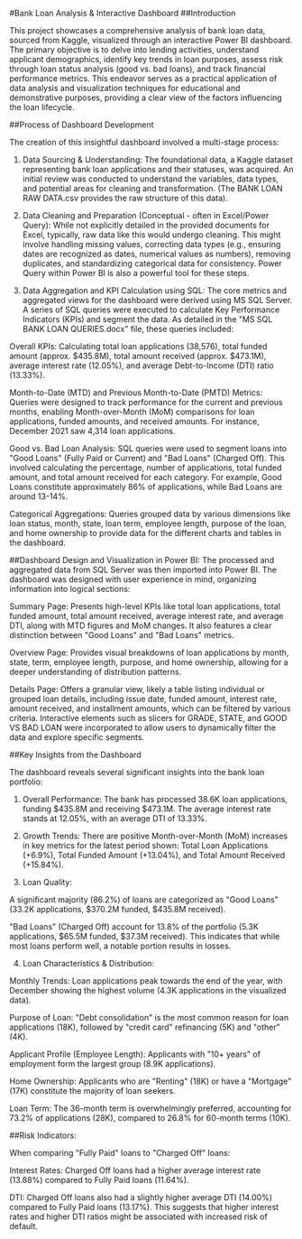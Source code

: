 #Bank Loan Analysis & Interactive Dashboard
##Introduction

This project showcases a comprehensive analysis of bank loan data, sourced from Kaggle, visualized through an interactive Power BI dashboard. The primary objective is to delve into lending activities, understand applicant demographics, identify key trends in loan purposes, assess risk through loan status analysis (good vs. bad loans), and track financial performance metrics. This endeavor serves as a practical application of data analysis and visualization techniques for educational and demonstrative purposes, providing a clear view of the factors influencing the loan lifecycle.

##Process of Dashboard Development

The creation of this insightful dashboard involved a multi-stage process:

1. Data Sourcing & Understanding: The foundational data, a Kaggle dataset representing bank loan applications and their statuses, was acquired. An initial review was conducted to understand the variables, data types, and potential areas for cleaning and transformation. (The BANK LOAN RAW DATA.csv provides the raw structure of this data).

2. Data Cleaning and Preparation (Conceptual - often in Excel/Power Query): While not explicitly detailed in the provided documents for Excel, typically, raw data like this would undergo cleaning. This might involve handling missing values, correcting data types (e.g., ensuring dates are recognized as dates, numerical values as numbers), removing duplicates, and standardizing categorical data for consistency. Power Query within Power BI is also a powerful tool for these steps.

3. Data Aggregation and KPI Calculation using SQL:
The core metrics and aggregated views for the dashboard were derived using MS SQL Server. A series of SQL queries were executed to calculate Key Performance Indicators (KPIs) and segment the data. As detailed in the "MS SQL BANK LOAN QUERIES.docx" file, these queries included:

Overall KPIs: Calculating total loan applications (38,576), total funded amount (approx. $435.8M), total amount received (approx. $473.1M), average interest rate (12.05%), and average Debt-to-Income (DTI) ratio (13.33%).

Month-to-Date (MTD) and Previous Month-to-Date (PMTD) Metrics: Queries were designed to track performance for the current and previous months, enabling Month-over-Month (MoM) comparisons for loan applications, funded amounts, and received amounts. For instance, December 2021 saw 4,314 loan applications.

Good vs. Bad Loan Analysis: SQL queries were used to segment loans into "Good Loans" (Fully Paid or Current) and "Bad Loans" (Charged Off). This involved calculating the percentage, number of applications, total funded amount, and total amount received for each category. For example, Good Loans constitute approximately 86% of applications, while Bad Loans are around 13-14%.

Categorical Aggregations: Queries grouped data by various dimensions like loan status, month, state, loan term, employee length, purpose of the loan, and home ownership to provide data for the different charts and tables in the dashboard.

##Dashboard Design and Visualization in Power BI:
The processed and aggregated data from SQL Server was then imported into Power BI. The dashboard was designed with user experience in mind, organizing information into logical sections:

Summary Page: Presents high-level KPIs like total loan applications, total funded amount, total amount received, average interest rate, and average DTI, along with MTD figures and MoM changes. It also features a clear distinction between "Good Loans" and "Bad Loans" metrics.

Overview Page: Provides visual breakdowns of loan applications by month, state, term, employee length, purpose, and home ownership, allowing for a deeper understanding of distribution patterns.

Details Page: Offers a granular view, likely a table listing individual or grouped loan details, including issue date, funded amount, interest rate, amount received, and installment amounts, which can be filtered by various criteria.
Interactive elements such as slicers for GRADE, STATE, and GOOD VS BAD LOAN were incorporated to allow users to dynamically filter the data and explore specific segments.

##Key Insights from the Dashboard

The dashboard reveals several significant insights into the bank loan portfolio:

1. Overall Performance: The bank has processed 38.6K loan applications, funding $435.8M and receiving $473.1M. The average interest rate stands at 12.05%, with an average DTI of 13.33%.

2. Growth Trends: There are positive Month-over-Month (MoM) increases in key metrics for the latest period shown: Total Loan Applications (+6.9%), Total Funded Amount (+13.04%), and Total Amount Received (+15.84%).

3. Loan Quality:

A significant majority (86.2%) of loans are categorized as "Good Loans" (33.2K applications, $370.2M funded, $435.8M received).

"Bad Loans" (Charged Off) account for 13.8% of the portfolio (5.3K applications, $65.5M funded, $37.3M received). This indicates that while most loans perform well, a notable portion results in losses.

4. Loan Characteristics & Distribution:

Monthly Trends: Loan applications peak towards the end of the year, with December showing the highest volume (4.3K applications in the visualized data).

Purpose of Loan: "Debt consolidation" is the most common reason for loan applications (18K), followed by "credit card" refinancing (5K) and "other" (4K).

Applicant Profile (Employee Length): Applicants with "10+ years" of employment form the largest group (8.9K applications).

Home Ownership: Applicants who are "Renting" (18K) or have a "Mortgage" (17K) constitute the majority of loan seekers.

Loan Term: The 36-month term is overwhelmingly preferred, accounting for 73.2% of applications (28K), compared to 26.8% for 60-month terms (10K).

##Risk Indicators:

When comparing "Fully Paid" loans to "Charged Off" loans:

Interest Rates: Charged Off loans had a higher average interest rate (13.88%) compared to Fully Paid loans (11.64%).

DTI: Charged Off loans also had a slightly higher average DTI (14.00%) compared to Fully Paid loans (13.17%). This suggests that higher interest rates and higher DTI ratios might be associated with increased risk of default.
